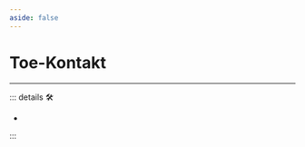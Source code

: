 ```yaml
---
aside: false
---
```

# Toe-Kontakt

---

<!-- =================================================== -->
<!-- =================================================== -->
<!-- =================================================== -->
<!-- =================================================== -->
<!-- =================================================== -->
::: details 🛠

-

:::
